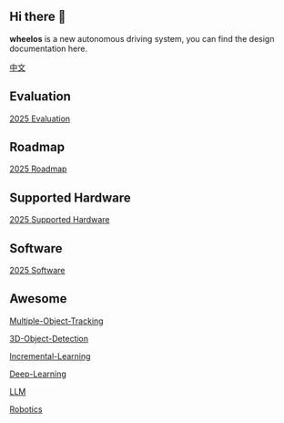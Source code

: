 ## Hi there 👋

**wheelos** is a new autonomous driving system, you can find the design documentation here.

[中文](https://cx8sal2qit.feishu.cn/wiki/YOSmwe8qZiui6IkxIQScz7SMnzJ?from=from_copylink)

<!--

**Here are some ideas to get you started:**

🙋‍♀️ A short introduction - what is your organization all about?
🌈 Contribution guidelines - how can the community get involved?
👩‍💻 Useful resources - where can the community find your docs? Is there anything else the community should know?
🍿 Fun facts - what does your team eat for breakfast?
🧙 Remember, you can do mighty things with the power of [Markdown](https://docs.github.com/github/writing-on-github/getting-started-with-writing-and-formatting-on-github/basic-writing-and-formatting-syntax)
-->

##  Evaluation
[2025 Evaluation](https://github.com/Desting-lly/.github/blob/main/profile/Evaluation.md)

## Roadmap
[2025 Roadmap](https://github.com/wheelos/wheelos.github.io/blob/main/roadmap/2025.md)

## Supported Hardware
[2025 Supported Hardware](https://github.com/Desting-lly/.github/blob/main/profile/HardWare.md)


##  Software
[2025 Software](https://github.com/Desting-lly/.github/blob/main/profile/Software.md)


##  Awesome

[Multiple-Object-Tracking](https://github.com/luanshiyinyang/awesome-multiple-object-tracking)

[3D-Object-Detection](https://github.com/PointsCoder/Awesome-3D-Object-Detection-for-Autonomous-Driving)

[Incremental-Learning](https://github.com/xialeiliu/Awesome-Incremental-Learning)

[Deep-Learning](https://github.com/ChristosChristofidis/awesome-deep-learning)

[LLM](https://github.com/Hannibal046/Awesome-LLM)

[Robotics](https://github.com/kiloreux/awesome-robotics)


